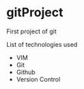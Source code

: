 # gitProject
First project of git 

List of technologies used
<ul>
<li>VIM</li>
<li>Git</li>
<li>Github</li>
<li>Version Control</li>
</ul>

